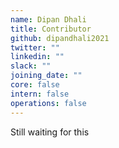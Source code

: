 ```yaml
---
name: Dipan Dhali
title: Contributor
github: dipandhali2021
twitter: ""
linkedin: ""
slack: ""
joining_date: ""
core: false
intern: false
operations: false
---
```


Still waiting for this
